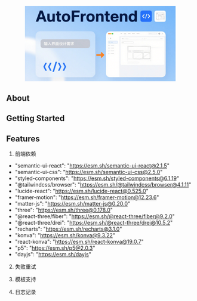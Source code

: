 <p align="center">
  <picture>
    <img alt="AutoFrontend" src="./imgs/img_1.png" width=80%>
  </picture>
</p>

## About


## Getting Started


## Features

1. 前端依赖

- "semantic-ui-react": "https://esm.sh/semantic-ui-react@2.1.5"
- "semantic-ui-css": "https://esm.sh/semantic-ui-css@2.5.0"
- "styled-components": "https://esm.sh/styled-components@6.1.19"
- "@tailwindcss/browser": "https://esm.sh/@tailwindcss/browser@4.1.11"
- "lucide-react": "https://esm.sh/lucide-react@0.525.0"
- "framer-motion": "https://esm.sh/framer-motion@12.23.6"
- "matter-js": "https://esm.sh/matter-js@0.20.0"
- "three": "https://esm.sh/three@0.178.0"
- "@react-three/fiber": "https://esm.sh/@react-three/fiber@9.2.0"
- "@react-three/drei": "https://esm.sh/@react-three/drei@10.5.2"
- "recharts": "https://esm.sh/recharts@3.1.0"
- "konva": "https://esm.sh/konva@9.3.22"
- "react-konva": "https://esm.sh/react-konva@19.0.7"
- "p5": "https://esm.sh/p5@2.0.3"
- "dayjs": "https://esm.sh/dayjs"

2. 失败重试

3. 模板支持

4. 日志记录
